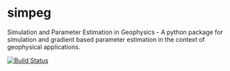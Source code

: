 simpeg
======

Simulation and Parameter Estimation in Geophysics  -  A python package for simulation and gradient based parameter estimation in the context of geophysical applications.


[![Build Status](https://travis-ci.org/simpeg/simpeg.png)](https://travis-ci.org/simpeg/simpeg)
